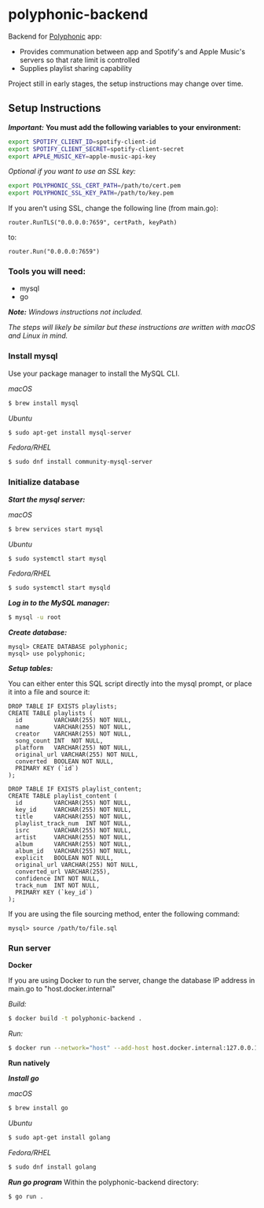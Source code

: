# polyphonic-backend
Backend for [Polyphonic](https://github.com/dhruvweaver/Polyphonic) app:
- Provides communation between app and Spotify's and Apple Music's servers so that rate limit is controlled
- Supplies playlist sharing capability

Project still in early stages, the setup instructions may change over time.

## Setup Instructions
***Important:***
**You must add the following variables to your environment:**

```zsh
export SPOTIFY_CLIENT_ID=spotify-client-id
export SPOTIFY_CLIENT_SECRET=spotify-client-secret
export APPLE_MUSIC_KEY=apple-music-api-key
```

_Optional if you want to use an SSL key:_

```zsh
export POLYPHONIC_SSL_CERT_PATH=/path/to/cert.pem
export POLYPHONIC_SSL_KEY_PATH=/path/to/key.pem
```

If you aren't using SSL, change the following line (from main.go):
```
router.RunTLS("0.0.0.0:7659", certPath, keyPath)
```
to:
```
router.Run("0.0.0.0:7659")
```

### Tools you will need:
- mysql
- go

_**Note:** Windows instructions not included._

_The steps will likely be similar but these instructions are written with macOS and Linux in mind._

### Install mysql
Use your package manager to install the MySQL CLI.

_macOS_
```zsh
$ brew install mysql
```
_Ubuntu_
```bash
$ sudo apt-get install mysql-server
```
_Fedora/RHEL_
```bash
$ sudo dnf install community-mysql-server
```

### Initialize database
***Start the mysql server:***

_macOS_
```zsh
$ brew services start mysql
```
_Ubuntu_
```bash
$ sudo systemctl start mysql
```
_Fedora/RHEL_
```bash
$ sudo systemctl start mysqld
```

***Log in to the MySQL manager:***

```zsh
$ mysql -u root
```

***Create database:***

```shell
mysql> CREATE DATABASE polyphonic;
mysql> use polyphonic;
```

***Setup tables:***

You can either enter this SQL script directly into the mysql prompt, or place it into a file and source it:
```
DROP TABLE IF EXISTS playlists;
CREATE TABLE playlists (
  id         VARCHAR(255) NOT NULL,
  name       VARCHAR(255) NOT NULL,
  creator    VARCHAR(255) NOT NULL,
  song_count INT  NOT NULL,
  platform   VARCHAR(255) NOT NULL,
  original_url VARCHAR(255) NOT NULL,
  converted  BOOLEAN NOT NULL,
  PRIMARY KEY (`id`)
);

DROP TABLE IF EXISTS playlist_content;
CREATE TABLE playlist_content (
  id         VARCHAR(255) NOT NULL,
  key_id     VARCHAR(255) NOT NULL,
  title      VARCHAR(255) NOT NULL,
  playlist_track_num  INT NOT NULL,
  isrc       VARCHAR(255) NOT NULL,
  artist     VARCHAR(255) NOT NULL,
  album      VARCHAR(255) NOT NULL,
  album_id   VARCHAR(255) NOT NULL,
  explicit   BOOLEAN NOT NULL,
  original_url VARCHAR(255) NOT NULL,
  converted_url VARCHAR(255),
  confidence INT NOT NULL,
  track_num  INT NOT NULL,
  PRIMARY KEY (`key_id`)
);
```
If you are using the file sourcing method, enter the following command:
```shell
mysql> source /path/to/file.sql
```

### Run server
**Docker**

If you are using Docker to run the server, change the database IP address in main.go to "host.docker.internal"

_Build:_
```bash
$ docker build -t polyphonic-backend .
```
_Run:_
```bash
$ docker run --network="host" --add-host host.docker.internal:127.0.0.1 polyphonic-backend
```

**Run natively**

***Install go***

_macOS_
```zsh
$ brew install go
```
_Ubuntu_
```bash
$ sudo apt-get install golang
```
_Fedora/RHEL_
```bash
$ sudo dnf install golang
```

***Run go program***
Within the polyphonic-backend directory:
```zsh
$ go run .
```


